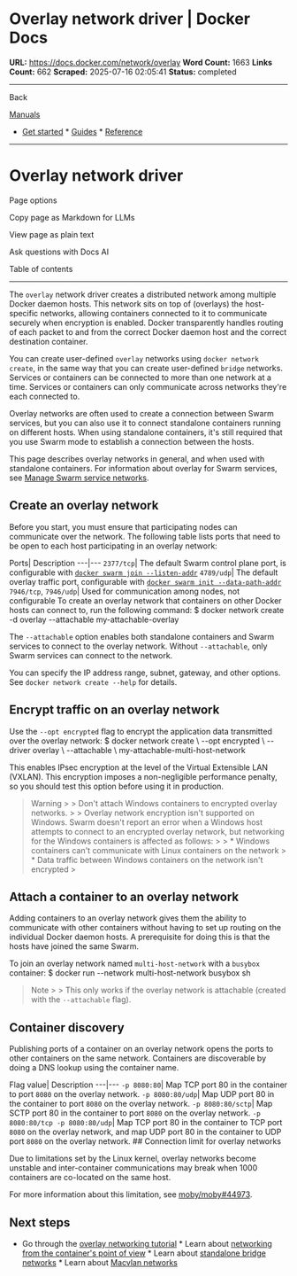 # Overlay network driver | Docker Docs

**URL:** https://docs.docker.com/network/overlay
**Word Count:** 1663
**Links Count:** 662
**Scraped:** 2025-07-16 02:05:41
**Status:** completed

---

Back

[Manuals](https://docs.docker.com/manuals/)

  * [Get started](https://docs.docker.com/get-started/)   * [Guides](https://docs.docker.com/guides/)   * [Reference](https://docs.docker.com/reference/)

* * *

# Overlay network driver

Page options

Copy page as Markdown for LLMs

View page as plain text

Ask questions with Docs AI

Table of contents

* * *

The `overlay` network driver creates a distributed network among multiple Docker daemon hosts. This network sits on top of \(overlays\) the host-specific networks, allowing containers connected to it to communicate securely when encryption is enabled. Docker transparently handles routing of each packet to and from the correct Docker daemon host and the correct destination container.

You can create user-defined `overlay` networks using `docker network create`, in the same way that you can create user-defined `bridge` networks. Services or containers can be connected to more than one network at a time. Services or containers can only communicate across networks they're each connected to.

Overlay networks are often used to create a connection between Swarm services, but you can also use it to connect standalone containers running on different hosts. When using standalone containers, it's still required that you use Swarm mode to establish a connection between the hosts.

This page describes overlay networks in general, and when used with standalone containers. For information about overlay for Swarm services, see [Manage Swarm service networks](https://docs.docker.com/engine/swarm/networking/).

## Create an overlay network

Before you start, you must ensure that participating nodes can communicate over the network. The following table lists ports that need to be open to each host participating in an overlay network:

Ports| Description   ---|---   `2377/tcp`| The default Swarm control plane port, is configurable with [`docker swarm join --listen-addr`](https://docs.docker.com/reference/cli/docker/swarm/join/#--listen-addr-value)   `4789/udp`| The default overlay traffic port, configurable with [`docker swarm init --data-path-addr`](https://docs.docker.com/reference/cli/docker/swarm/init/#data-path-port)   `7946/tcp`, `7946/udp`| Used for communication among nodes, not configurable      To create an overlay network that containers on other Docker hosts can connect to, run the following command:               $ docker network create -d overlay --attachable my-attachable-overlay     

The `--attachable` option enables both standalone containers and Swarm services to connect to the overlay network. Without `--attachable`, only Swarm services can connect to the network.

You can specify the IP address range, subnet, gateway, and other options. See `docker network create --help` for details.

## Encrypt traffic on an overlay network

Use the `--opt encrypted` flag to encrypt the application data transmitted over the overlay network:               $ docker network create \       --opt encrypted \       --driver overlay \       --attachable \       my-attachable-multi-host-network     

This enables IPsec encryption at the level of the Virtual Extensible LAN \(VXLAN\). This encryption imposes a non-negligible performance penalty, so you should test this option before using it in production.

> Warning >  > Don't attach Windows containers to encrypted overlay networks. >  > Overlay network encryption isn't supported on Windows. Swarm doesn't report an error when a Windows host attempts to connect to an encrypted overlay network, but networking for the Windows containers is affected as follows: >  >   * Windows containers can't communicate with Linux containers on the network >   * Data traffic between Windows containers on the network isn't encrypted > 

## Attach a container to an overlay network

Adding containers to an overlay network gives them the ability to communicate with other containers without having to set up routing on the individual Docker daemon hosts. A prerequisite for doing this is that the hosts have joined the same Swarm.

To join an overlay network named `multi-host-network` with a `busybox` container:               $ docker run --network multi-host-network busybox sh     

> Note >  > This only works if the overlay network is attachable \(created with the `--attachable` flag\).

## Container discovery

Publishing ports of a container on an overlay network opens the ports to other containers on the same network. Containers are discoverable by doing a DNS lookup using the container name.

Flag value| Description   ---|---   `-p 8080:80`| Map TCP port 80 in the container to port `8080` on the overlay network.   `-p 8080:80/udp`| Map UDP port 80 in the container to port `8080` on the overlay network.   `-p 8080:80/sctp`| Map SCTP port 80 in the container to port `8080` on the overlay network.   `-p 8080:80/tcp -p 8080:80/udp`| Map TCP port 80 in the container to TCP port `8080` on the overlay network, and map UDP port 80 in the container to UDP port `8080` on the overlay network.      ## Connection limit for overlay networks

Due to limitations set by the Linux kernel, overlay networks become unstable and inter-container communications may break when 1000 containers are co-located on the same host.

For more information about this limitation, see [moby/moby\#44973](https://github.com/moby/moby/issues/44973#issuecomment-1543747718).

## Next steps

  * Go through the [overlay networking tutorial](https://docs.docker.com/engine/network/tutorials/overlay/)   * Learn about [networking from the container's point of view](https://docs.docker.com/engine/network/)   * Learn about [standalone bridge networks](https://docs.docker.com/engine/network/drivers/bridge/)   * Learn about [Macvlan networks](https://docs.docker.com/engine/network/drivers/macvlan/)
